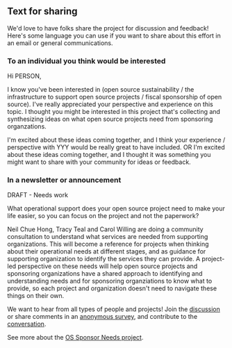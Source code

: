 ## Text for sharing

We'd love to have folks share the project for discussion and feedback! Here's some language you can use if you want to share about this
effort in an email or general communications.

### To an individual you think would be interested

Hi PERSON,

I know you've been interested in (open source sustainability / the infrastructure to support open source projects / fiscal sponsorship 
of open source). I've really appreciated your perspective and experience on this topic. I thought you might be interested in this project
that's collecting and synthesizing ideas on what open source projects need from sponsoring organzations. 

I'm excited about these ideas coming together, and I think your experience / perspective with YYY would be really great to have included. 
OR
I'm excited about these ideas coming together, and I thought it was something you might want to share with your community for ideas 
or feedback. 


### In a newsletter or announcement

DRAFT - Needs work 

What operational support does your open source project need to make your life easier, so you can focus on the project and not the paperwork?

Neil Chue Hong, Tracy Teal and Carol Willing are doing a community consultation to understand what services are needed from supporting organizations. This will become a reference for projects 
when thinking about their operational needs at different stages, and as guidance for supporting organization to identify the services 
they can provide. A project-led perspective on these needs will help open source projects and sponsoring organizations
have a shared approach to identifying and understanding needs and for sponsoring organziations to know what to provide, so each project
and organization doesn't need to navigate these things on their own.

We want to hear from all types of people and projects! Join the [discussion](https://github.com/managing-os-projects/os-fiscal-sponsor-needs/discussions) or share comments in an [anonymous survey](https://forms.gle/tCc8HBDPXEmvMwve9), and contribute to the [conversation](https://github.com/managing-os-projects/os-sponsor-needs/blob/main/contributing.md).

See more about the [OS Sponsor Needs project](https://github.com/managing-os-projects/os-sponsor-needs).






